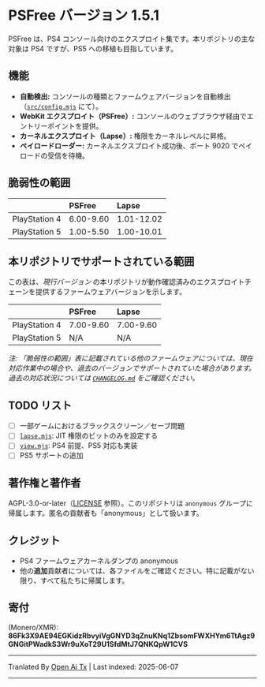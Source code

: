 # PSFree バージョン 1.5.1

PSFree は、PS4 コンソール向けのエクスプロイト集です。本リポジトリの主な対象は PS4 ですが、PS5 への移植も目指しています。

## 機能

- **自動検出:** コンソールの種類とファームウェアバージョンを自動検出（[`src/config.mjs`](https://raw.githubusercontent.com/Al-Azif/psfree-lapse/main/src/config.mjs) にて）。
- **WebKit エクスプロイト（PSFree）:** コンソールのウェブブラウザ経由でエントリーポイントを提供。
- **カーネルエクスプロイト（Lapse）:** 権限をカーネルレベルに昇格。
- **ペイロードローダー:** カーネルエクスプロイト成功後、ポート 9020 でペイロードの受信を待機。

## 脆弱性の範囲

|               | PSFree    | Lapse      |
| :------------ | :-------- | :--------- |
| PlayStation 4 | 6.00-9.60 | 1.01-12.02 |
| PlayStation 5 | 1.00-5.50 | 1.00-10.01 |

## 本リポジトリでサポートされている範囲

この表は、_現行バージョン_ の本リポジトリが動作確認済みのエクスプロイトチェーンを提供するファームウェアバージョンを示します。

|               | PSFree    | Lapse     |
| :------------ | :-------- | :-------- |
| PlayStation 4 | 7.00-9.60 | 7.00-9.60 |
| PlayStation 5 | N/A       | N/A       |

_注: 「脆弱性の範囲」表に記載されている他のファームウェアについては、現在対応作業中の場合や、過去のバージョンでサポートされていた場合があります。過去の対応状況については [`CHANGELOG.md`](https://raw.githubusercontent.com/Al-Azif/psfree-lapse/main/CHANGELOG.md) をご確認ください。_

## TODO リスト

- [ ] 一部ゲームにおけるブラックスクリーン／セーブ問題
- [ ] [`lapse.mjs`](https://raw.githubusercontent.com/Al-Azif/psfree-lapse/main/lapse.mjs): JIT 権限のビットのみを設定する
- [ ] [`view.mjs`](https://raw.githubusercontent.com/Al-Azif/psfree-lapse/main/view.mjs): PS4 前提、PS5 対応も実装
- [ ] PS5 サポートの追加

## 著作権と著作者

AGPL-3.0-or-later（[LICENSE](https://raw.githubusercontent.com/Al-Azif/psfree-lapse/main/LICENSE) 参照）。このリポジトリは `anonymous` グループに帰属します。匿名の貢献者も「anonymous」として扱います。

## クレジット

- PS4 ファームウェアカーネルダンプの anonymous
- 他の**追加**貢献者については、各ファイルをご確認ください。特に記載がない限り、すべて私たちに帰属します。

## 寄付

(Monero/XMR): **86Fk3X9AE94EGKidzRbvyiVgGNYD3qZnuKNq1ZbsomFWXHYm6TtAgz9GNGitPWadkS3Wr9uXoT29U1SfdMtJ7QNKQpW1CVS**

---

Tranlated By [Open Ai Tx](https://github.com/OpenAiTx/OpenAiTx) | Last indexed: 2025-06-07

---